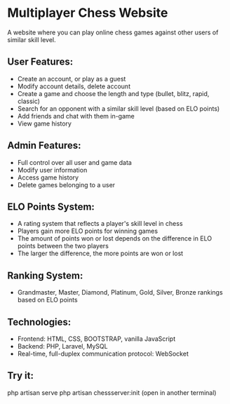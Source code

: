 # Multiplayer Chess Website

A website where you can play online chess games against other users of similar skill level.

## User Features:
- Create an account, or play as a guest
- Modify account details, delete account
- Create a game and choose the length and type (bullet, blitz, rapid, classic)
- Search for an opponent with a similar skill level (based on ELO points)
- Add friends and chat with them in-game
- View game history

## Admin Features:
- Full control over all user and game data
- Modify user information
- Access game history
- Delete games belonging to a user

## ELO Points System:
- A rating system that reflects a player's skill level in chess
- Players gain more ELO points for winning games
- The amount of points won or lost depends on the difference in ELO points between the two players
- The larger the difference, the more points are won or lost

## Ranking System:
- Grandmaster, Master, Diamond, Platinum, Gold, Silver, Bronze rankings based on ELO points

## Technologies:
- Frontend: HTML, CSS, BOOTSTRAP, vanilla JavaScript
- Backend: PHP, Laravel, MySQL
- Real-time, full-duplex communication protocol: WebSocket

## Try it:
php artisan serve
php artisan chessserver:init (open in another terminal)